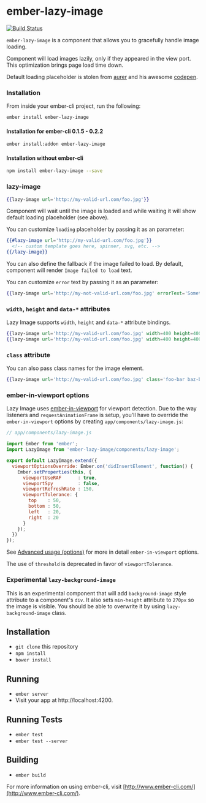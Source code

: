 # ember-lazy-image

[![Build Status](https://travis-ci.org/twokul/ember-lazy-image.svg)](https://travis-ci.org/twokul/ember-lazy-image)

`ember-lazy-image` is a component that allows you to gracefully handle image loading.

Component will load images lazily, only if they appeared in the view port.
This optimization brings page load time down.

Default loading placeholder is stolen from [aurer](https://github.com/aurer) and his awesome [codepen](http://codepen.io/aurer/pen/jEGbA).

### Installation

From inside your ember-cli project, run the following:

```bash
ember install ember-lazy-image
```

#### Installation for ember-cli 0.1.5 - 0.2.2

```bash
ember install:addon ember-lazy-image
```

#### Installation without ember-cli

```bash
npm install ember-lazy-image --save
```

### lazy-image

```hbs
{{lazy-image url='http://my-valid-url.com/foo.jpg'}}
```

Component will wait until the image is loaded and while waiting it will show default
loading placeholder (see above).

You can customize `loading` placeholder by passing it as an parameter:

```hbs
{{#lazy-image url='http://my-valid-url.com/foo.jpg'}}
  <!-- custom template goes here, spinner, svg, etc. -->
{{/lazy-image}}
```

You can also define the fallback if the image failed to load. By default, component will render
`Image failed to load` text.

You can customize `error` text by passing it as an parameter:

```hbs
{{lazy-image url='http://my-not-valid-url.com/foo.jpg' errorText='Something went wrong.'}}
```

### `width`, `height` and `data-*` attributes

Lazy Image supports `width`, `height` and `data-*` attribute bindings.

```hbs
{{lazy-image url='http://my-valid-url.com/foo.jpg' width=400 height=400 data-foo-bar="my-foo-bar"}}
{{lazy-image url='http://my-valid-url.com/foo.jpg' width=400 height=400 data-foo-bar=foo.bar.path}}
```

### `class` attribute

You can also pass class names for the image element.

```hbs
{{lazy-image url='http://my-valid-url.com/foo.jpg' class='foo-bar baz-bar'}}
```

### ember-in-viewport options

Lazy Image uses [ember-in-viewport](https://github.com/dockyard/ember-in-viewport/) for viewport detection. Due to the way listeners and `requestAnimationFrame` is setup, you'll have to override the `ember-in-viewport` options by creating `app/components/lazy-image.js`:

```js
// app/components/lazy-image.js

import Ember from 'ember';
import LazyImage from 'ember-lazy-image/components/lazy-image';

export default LazyImage.extend({
  viewportOptionsOverride: Ember.on('didInsertElement', function() {
    Ember.setProperties(this, {
      viewportUseRAF      : true,
      viewportSpy         : false,
      viewportRefreshRate : 150,
      viewportTolerance: {
        top    : 50,
        bottom : 50,
        left   : 20,
        right  : 20
      }
    });
  })
});
```

See [Advanced usage (options)](https://github.com/dockyard/ember-in-viewport/tree/1.0.0#advanced-usage-options) for more in detail `ember-in-viewport` options.

The use of `threshold` is deprecated in favor of `viewportTolerance`.

### Experimental `lazy-background-image`

This is an experimental component that will add `background-image` style attribute to a component's `div`. It also
sets `min-height` attribute to `270px` so the image is visible. You should be able to overwrite it by using `lazy-background-image` class.

## Installation

* `git clone` this repository
* `npm install`
* `bower install`

## Running

* `ember server`
* Visit your app at http://localhost:4200.

## Running Tests

* `ember test`
* `ember test --server`

## Building

* `ember build`

For more information on using ember-cli, visit [http://www.ember-cli.com/](http://www.ember-cli.com/).
